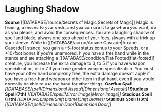 ﻿---
id: '2'
name: Laughing Shadow
rarity: Common
source: '[[DATABASE/source/Secrets of Magic|Secrets of Magic]]'
type: Magus Hybrid Study

---
# Laughing Shadow

**Source** [[DATABASE/source/Secrets of Magic|Secrets of Magic]] 
Magic is freeing, a means to your ends, and you can use it to go where you want, do as you please, and avoid the consequences. You are a laughing shadow of spell and blade, always one step ahead of your foes, always with a trick up your sleeve.
 While in [[DATABASE/action/Arcane Cascade|Arcane Cascade]] stance, you gain a +5-foot status bonus to your Speeds, or a +10-foot bonus if you're unarmored. If you have a free hand while in the stance and are attacking a [[DATABASE/condition/Flat-Footed|flat-footed]] creature, you increase the extra damage to 3, to 5 if you have weapon specialization, or to 7 if you have greater weapon specialization. You must have your other hand completely free; the extra damage doesn't apply if you have a free-hand weapon or other item in that hand, even if you would normally be able to use the hand for other things.
**Conflux Spell** _[[DATABASE/spell/Dimensional Assault|Dimensional Assault]]_
**Studious Spell (7th)** _[[DATABASE/spell/Mirror Image|Mirror Image]]_
**Studious Spell (11th)** _[[DATABASE/spell/Shift Blame|Shift Blame]]_
**Studious Spell (13th)** _[[DATABASE/spell/Dimension Door|Dimension Door]]_